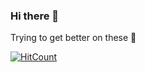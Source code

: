 ### Hi there 👋

Trying to get better on these 🤔

[![HitCount](http://hits.dwyl.io/Naereen/badges.svg)](http://hits.dwyl.io/Naereen/badges)
